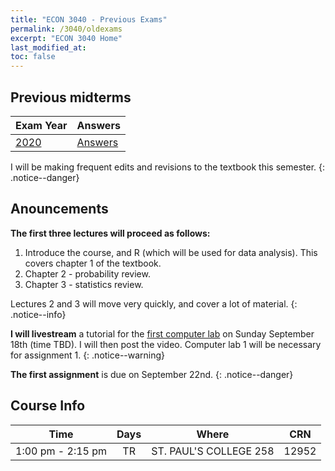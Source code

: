 ```yaml
---
title: "ECON 3040 - Previous Exams"
permalink: /3040/oldexams
excerpt: "ECON 3040 Home"
last_modified_at:
toc: false
---
```


## Previous midterms
| Exam Year                                              | Answers                                                      |
| ------------------------------------------------------ | ------------------------------------------------------------ |
| [2020](https://rtgodwin.com/3040/oldexams/mid2020.pdf) | [Answers](https://rtgodwin.com/3040/oldexams/mid2020ans.pdf) | 


I will be making frequent edits and revisions to the textbook this semester.
{: .notice--danger}

## Anouncements

**The first three lectures will proceed as follows:**
1. Introduce the course, and R (which will be used for data analysis). This covers chapter 1 of the textbook.
2. Chapter 2 - probability review.
3. Chapter 3 - statistics review.

Lectures 2 and 3 will move very quickly, and cover a lot of material.
{: .notice--info}

**I will livestream** a tutorial for the [first computer lab](/3040/lab1/) on Sunday September 18th (time TBD). I will then post the video. Computer lab 1 will be necessary for assignment 1.
{: .notice--warning}

**The first assignment** is due on September 22nd.
{: .notice--danger}

## Course Info

| Time              | Days          | Where                  | CRN   |
| :---------------: | :-----------: | :--------------------: | :---: |
| 1:00 pm - 2:15 pm | TR            | ST. PAUL'S COLLEGE 258 | 12952 |
